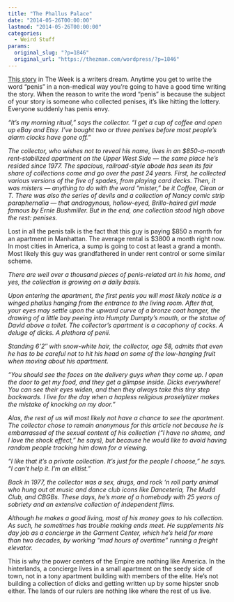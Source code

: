 ```yaml
---
title: "The Phallus Palace"
date: "2014-05-26T00:00:00"
lastmod: "2014-05-26T00:00:00"
categories:
  - Weird Stuff
params:
  original_slug: "?p=1846"
  original_url: "https://thezman.com/wordpress/?p=1846"
---
```


<a href="https://theweek.com/articles/448504/phallus-palace"
rel="noopener noreferrer" target="_blank">This story</a> in The Week is
a writers dream. Anytime you get to write the word “penis” in a
non-medical way you’re going to have a good time writing the story. When
the reason to write the word “penis” is because the subject of your
story is someone who collected penises, it’s like hitting the lottery.
Everyone suddenly has penis envy.

*“It’s my morning ritual,” says the collector. “I get a cup of coffee
and open up eBay and Etsy. I’ve bought two or three penises before most
people’s alarm clocks have gone off.”*

*The collector, who wishes not to reveal his name, lives in an
$850-a-month rent-stabilized apartment on the Upper West Side — the same
place he’s resided since 1977. The spacious, railroad-style abode has
seen its fair share of collections come and go over the past 24 years.
First, he collected various versions of the five of spades, from playing
card decks. Then, it was misters — anything to do with the word
“mister,” be it Coffee, Clean or T. There was also the series of devils
and a collection of Nancy comic strip paraphernalia — that androgynous,
hollow-eyed, Brillo-haired girl made famous by Ernie Bushmiller. But in
the end, one collection stood high above the rest: penises.*

Lost in all the penis talk is the fact that this guy is paying $850 a
month for an apartment in Manhattan. The average rental is $3800 a month
right now. In most cities in America, a sump is going to cost at least a
grand a month. Most likely this guy was grandfathered in under rent
control or some similar scheme.

*There are well over a thousand pieces of penis-related art in his home,
and yes, the collection is growing on a daily basis.*

*Upon entering the apartment, the first penis you will most likely
notice is a winged phallus hanging from the entrance to the living room.
After that, your eyes may settle upon the upward curve of a bronze coat
hanger, the drawing of a little boy peeing into Humpty Dumpty’s mouth,
or the statue of David above a toilet. The collector’s apartment is a
cacophony of cocks. A deluge of dicks. A plethora of penii.*

*Standing 6’2″ with snow-white hair, the collector, age 58, admits that
even he has to be careful not to hit his head on some of the low-hanging
fruit when moving about his apartment.*

*“You should see the faces on the delivery guys when they come up. I
open the door to get my food, and they get a glimpse inside. Dicks
everywhere! You can see their eyes widen, and then they always take this
tiny step backwards. I live for the day when a hapless religious
proselytizer makes the mistake of knocking on my door.”*

*Alas, the rest of us will most likely not have a chance to see the
apartment. The collector chose to remain anonymous for this article not
because he is embarrassed of the sexual content of his collection (“I
have no shame, and I love the shock effect,” he says), but because he
would like to avoid having random people tracking him down for a
viewing.*

*“I like that it’s a private collection. It’s just for the people I
choose,” he says. “I can’t help it. I’m an elitist.”*

*Back in 1977, the collector was a sex, drugs, and rock ‘n roll party
animal who hung out at music and dance club icons like Danceteria, The
Mudd Club, and CBGBs. These days, he’s more of a homebody with 25 years
of sobriety and an extensive collection of independent films.*

*Although he makes a good living, most of his money goes to his
collection. As such, he sometimes has trouble making ends meet. He
supplements his day job as a concierge in the Garment Center, which he’s
held for more than two decades, by working “mad hours of overtime”
running a freight elevator.*

This is why the power centers of the Empire are nothing like America. In
the hinterlands, a concierge lives in a small apartment on the seedy
side of town, not in a tony apartment building with members of the
elite. He’s not building a collection of dicks and getting written up by
some hipster snob either. The lands of our rulers are nothing like where
the rest of us live.
